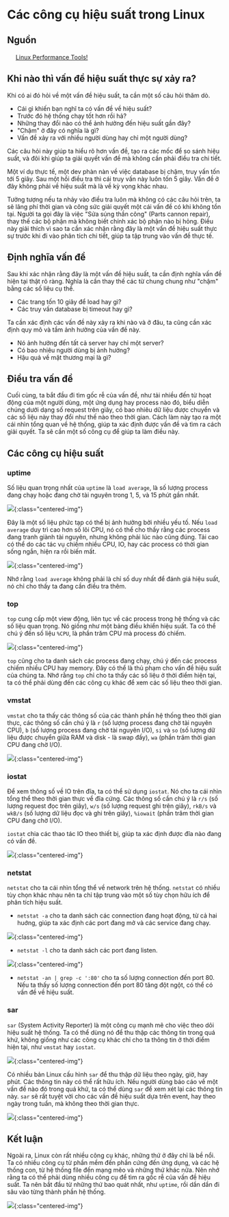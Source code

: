 # Các công cụ hiệu suất trong Linux

## Nguồn

<img src="../../assets/images/bytebytego.png" width="16" height="16"/> [Linux Performance Tools!](https://www.youtube.com/watch?v=iJ_eIsA5E1U)

## Khi nào thì vấn đề hiệu suất thực sự xảy ra?

Khi có ai đó hỏi về một vấn đề hiệu suất, ta cần một số câu hỏi thăm dò. 

- Cái gì khiến bạn nghĩ ta có vấn đề về hiệu suất? 
- Trước đó hệ thống chạy tốt hơn rồi hả? 
- Những thay đổi nào có thể ảnh hưởng đến hiệu suất gần đây?
- "Chậm" ở đây có nghĩa là gì?
- Vấn đề xảy ra với nhiều người dùng hay chỉ một người dùng?

Các câu hỏi này giúp ta hiểu rõ hơn vấn đề, tạo ra các mốc để so sánh hiệu suất, và đôi khi giúp ta giải quyết vấn đề mà không cần phải điều tra chi tiết.

Một ví dụ thực tế, một dev phàn nàn về việc database bị chậm, truy vấn tốn tới 5 giây. Sau một hồi điều tra thì cái truy vấn này luôn tốn 5 giây. Vấn đề ở đây không phải về hiệu suất mà là về kỳ vọng khác nhau.

Tưởng tượng nếu ta nhảy vào điều tra luôn mà không có các câu hỏi trên, ta sẽ lãng phí thời gian và công sức giải quyết một cái vấn đề có khi không tồn tại. Người ta gọi đây là việc "Sửa súng thần công" (Parts cannon repair), thay thế các bộ phận mà không biết chính xác bộ phận nào bị hỏng. Điều này giải thích vì sao ta cần xác nhận rằng đây là một vấn đề hiệu suất thực sự trước khi đi vào phân tích chi tiết, giúp ta tập trung vào vấn đề thực tế.

## Định nghĩa vấn đề

Sau khi xác nhận rằng đây là một vấn đề hiệu suất, ta cần định nghĩa vấn đề hiện tại thật rõ ràng. Nghĩa là cần thay thế các từ chung chung như "chậm" bằng các số liệu cụ thể.

- Các trang tốn 10 giây để load hay gì?
- Các truy vấn database bị timeout hay gì?

Ta cần xác định các vấn đề này xảy ra khi nào và ở đâu, ta cũng cần xác định quy mô và tầm ảnh hưởng của vấn đề này.

- Nó ảnh hưởng đến tất cả server hay chỉ một server?
- Có bao nhiêu người dùng bị ảnh hưởng?
- Hậu quả về mặt thương mại là gì?

## Điều tra vấn đề

Cuối cùng, ta bắt đầu đi tìm gốc rễ của vấn đề, như tải nhiều đến từ hoạt động của một người dùng, một ứng dụng hay process nào đó, biểu diễn chúng dưới dạng số request trên giây, có bao nhiêu dữ liệu được chuyển và các số liệu này thay đổi như thế nào theo thời gian. Cách làm này tạo ra một cái nhìn tổng quan về hệ thống, giúp ta xác định được vấn đề và tìm ra cách giải quyết. Ta sẽ cần một số công cụ để giúp ta làm điều này.

## Các công cụ hiệu suất

### uptime

Số liệu quan trọng nhất của `uptime` là `load average`, là số lượng process đang chạy hoặc đang chờ tài nguyên trong 1, 5, và 15 phút gần nhất. 

![](../assets/ByteByteGo/linux-performance-tools/figure1.png){:class="centered-img"}

Đây là một số liệu phức tạp có thể bị ảnh hưởng bởi nhiều yếu tố. Nếu `load average` duy trì cao hơn số lõi CPU, nó có thể cho thấy rằng các process đang tranh giành tài nguyên, nhưng không phải lúc nào cũng đúng. Tải cao có thể do các tác vụ chiếm nhiều CPU, IO, hay các process có thời gian sống ngắn, hiện ra rồi biến mất.

![](../assets/ByteByteGo/linux-performance-tools/figure2.png){:class="centered-img"}

Nhớ rằng `load average` không phải là chỉ số duy nhất để đánh giá hiệu suất, nó chỉ cho thấy ta đang cần điều tra thêm.

### top

`top` cung cấp một view động, liên tục về các process trong hệ thống và các số liệu quan trọng. Nó giống như một bảng điều khiển hiệu suất. Ta có thể chú ý đến số liệu `%CPU`, là phần trăm CPU mà process đó chiếm.

![](../assets/ByteByteGo/linux-performance-tools/figure3.png){:class="centered-img"}

`top` cũng cho ta danh sách các process đang chạy, chú ý đến các process chiếm nhiều CPU hay memory. Đây có thể là thủ phạm cho vấn đề hiệu suất của chúng ta. Nhớ rằng `top` chỉ cho ta thấy các số liệu ở thời điểm hiện tại, ta có thể phải dùng đến các công cụ khác để xem các số liệu theo thời gian.

### vmstat

`vmstat` cho ta thấy các thông số của các thành phần hệ thống theo thời gian thực, các thông số cần chú ý là `r` (số lượng process đang chờ tài nguyên CPU), `b` (số lượng process đang chờ tài nguyên I/O), `si` và `so` (số lượng dữ liệu được chuyển giữa RAM và disk - là swap đấy), `wa` (phần trăm thời gian CPU đang chờ I/O).

![](../assets/ByteByteGo/linux-performance-tools/figure4.png){:class="centered-img"}

### iostat

Để xem thông số về IO trên đĩa, ta có thể sử dụng `iostat`. Nó cho ta cái nhìn tổng thể theo thời gian thực về đĩa cứng. Các thông số cần chú ý là `r/s` (số lượng request đọc trên giây), `w/s` (số lượng request ghi trên giây), `rkB/s` và `wkB/s` (số lượng dữ liệu đọc và ghi trên giây), `%iowait` (phần trăm thời gian CPU đang chờ I/O).

`iostat` chia các thao tác IO theo thiết bị, giúp ta xác định được đĩa nào đang có vấn đề.

![](../assets/ByteByteGo/linux-performance-tools/figure5.png){:class="centered-img"}

### netstat

`netstat` cho ta cái nhìn tổng thể về network trên hệ thống. `netstat` có nhiều tùy chọn khác nhau nên ta chỉ tập trung vào một số tùy chọn hữu ích để phân tích hiệu suất.

- `netstat -a` cho ta danh sách các connection đang hoạt động, từ cả hai huớng, giúp ta xác định các port đang mở và các service đang chạy.

![](../assets/ByteByteGo/linux-performance-tools/figure6.png){:class="centered-img"}

- `netstat -l` cho ta danh sách các port đang listen.

![](../assets/ByteByteGo/linux-performance-tools/figure7.png){:class="centered-img"}

- `netstat -an | grep -c ':80'` cho ta số lượng connection đến port 80. Nếu ta thấy số lượng connection đến port 80 tăng đột ngột, có thể có vấn đề về hiệu suất.

### sar

`sar` (System Activity Reporter) là một công cụ mạnh mẽ cho việc theo dõi hiệu suất hệ thống. Ta có thể dùng nó để thu thập các thông tin trong quá khứ, không giống như các công cụ khác chỉ cho ta thông tin ở thời điểm hiện tại, như `vmstat` hay `iostat`.

![](../assets/ByteByteGo/linux-performance-tools/figure8.png){:class="centered-img"}

Có nhiều bản Linux cấu hình `sar` để thu thập dữ liệu theo ngày, giờ, hay phút. Các thông tin này có thể rất hữu ích. Nếu người dùng báo cáo về một vấn đề nào đó trong quá khứ, ta có thể dùng `sar` để xem xét lại các thông tin này. `sar` sẽ rất tuyệt vời cho các vấn đề hiệu suất dựa trên event, hay theo ngày trong tuần, mà không theo thời gian thực.

![](../assets/ByteByteGo/linux-performance-tools/figure9.png){:class="centered-img"}

## Kết luận

Ngoài ra, Linux còn rất nhiều công cụ khác, những thứ ở đây chỉ là bề nổi. Ta có nhiều công cụ từ phần mềm đến phần cứng đến ứng dụng, và các hệ thống con, từ hệ thống file đến mạng mẽo và những thứ khác nữa. Nên nhớ rằng ta có thể phải dùng nhiều công cụ để tìm ra gốc rễ của vấn đề hiệu suất. Ta nên bắt đầu từ những thứ bao quát nhất, như `uptime`, rồi dần dần đi sâu vào từng thành phần hệ thống.

![](../assets/ByteByteGo/linux-performance-tools/figure10.png){:class="centered-img"}
